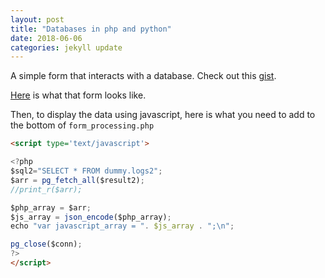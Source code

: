 ```yaml
---
layout: post
title: "Databases in php and python"
date: 2018-06-06
categories: jekyll update
---
```


A simple form that interacts with a database. Check out this [gist](https://gist.github.com/azizcodes/6a5a2e95482b9399a22e8ad8c5cae4f1). 

[Here](https://bl.ocks.org/azizcodes/raw/6a5a2e95482b9399a22e8ad8c5cae4f1/) is what that form looks like.

Then, to display the data using javascript, here is what you need to add to the bottom of `form_processing.php`

``` html
<script type='text/javascript'>

<?php
$sql2="SELECT * FROM dummy.logs2";
$arr = pg_fetch_all($result2);
//print_r($arr);

$php_array = $arr;
$js_array = json_encode($php_array);
echo "var javascript_array = ". $js_array . ";\n";

pg_close($conn);
?>
</script>
```
